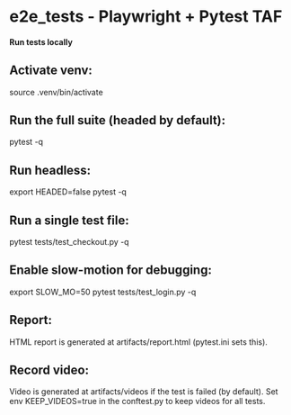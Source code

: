 # e2e_tests - Playwright + Pytest TAF

#### Run tests locally

## Activate venv:
source .venv/bin/activate

## Run the full suite (headed by default):
pytest -q

## Run headless:
export HEADED=false
pytest -q

## Run a single test file:
pytest tests/test_checkout.py -q

## Enable slow-motion for debugging:
export SLOW_MO=50
pytest tests/test_login.py -q

## Report:
HTML report is generated at artifacts/report.html (pytest.ini sets this).

## Record video:
Video is generated at artifacts/videos if the test is failed (by default).
Set env KEEP_VIDEOS=true in the conftest.py to keep videos for all tests.